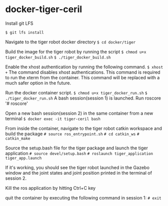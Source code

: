 # docker-tiger-ceril

Install git LFS

`$ git lfs install`

Navigate to the tiger robot docker directory
`$ cd docker/tiger`

Build the image for the tiger robot by running the script
`$ chmod u+x tiger_docker_build.sh`
`$ ./tiger_docker_build.sh`

Enable the xhost authentication by running the following command. 
`$ xhost +`
The command disables xhost authentications. This command is required to run the xterm from the container. This command will be replaced with a much safer option in the future.

Run the docker container script. 
`$ chmod u+x tiger_docker_run.sh`
`$ ./tiger_docker_run.sh`
A bash session(session 1) is launched. Run roscore
'# roscore'

Open a new bash session(session 2) in the same container from a new terminal
`$ docker exec -it tiger-ceril bash`

From inside the container, navigate to the tiger robot catkin workspace and build the package
`# source ros_entrypoint.sh`
`# cd catkin_ws`
`# catkin_make`

Source the setup.bash file for the tiger package and launch the tiger application
`# source devel/setup.bash`
`# roslaunch tiger_application tiger_app.launch`

If it's working, you should see the tiger robot launched in the Gazebo window and the joint states and joint position printed in the terminal of session 2.

Kill the ros application by hitting Ctrl+C key

quit the container by executing the following command in session 1:
`# exit`
